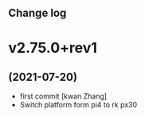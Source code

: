 Change log
-----------

# v2.75.0+rev1
## (2021-07-20)

* first commit [kwan Zhang]
* Switch platform form pi4 to rk px30 